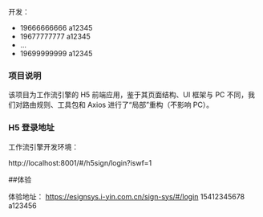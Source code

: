 
开发：
- 19666666666 a12345
- 19677777777 a12345
- ...
- 19699999999 a12345

### 项目说明

该项目为工作流引擎的 H5 前端应用，鉴于其页面结构、UI 框架与 PC 不同，我们对路由规则、工具包和 Axios 进行了“局部”重构（不影响 PC）。

### H5 登录地址

工作流引擎开发环境：

http://localhost:8001/#/h5sign/login?iswf=1

##体验

体验地址： https://esignsys.i-yin.com.cn/sign-sys/#/login   15412345678   a123456
